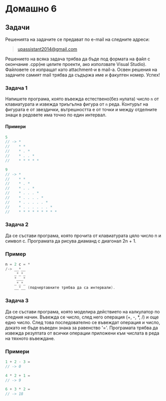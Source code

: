 Домашно 6
=========

## Задачи ##
Решенията на задачите се предават по e-mail на следните адреси:

>upassistant2014@gmail.com

Решението на всяка задача трябва да бъде под формата на файл с окончание .cpp(не целите проекти, ако използвате Visual Studio). Файловете се изпращат като attachment-и в mail-a. 
Освен решения на задачите самият mail трябва да съдържа име и факултен номер. Успех!


### Задача 1 ###

Напишете програма, която въвежда естествено(без нулата) число ```n``` от клавиатурата и извежда триъгълна фигура от ```n``` реда. Контурът на фигурата е от звездички, вътрешността е от точки и между отделните знаци в редовете има точно по един интервал.

#### Примери ####

```c++
5
// -> *
//    * *
//    * . *
//    * . . *
//    * * * * *

9
// -> *
//    * *
//    * . *
//    * . . *
//    * . . . *
//    * . . . . *
//    * . . . . . *
//    * . . . . . . *
//    * * * * * * * * *
```
### Задача 2 ###

Да се състави програма, която прочита от клавиатурата цяло число n и символ c. Програмата да рисува диаманд с диагонал 2n + 1.

### Пример  ### 
```c++ 
n = 2 c = *
/-> __*__
	_*_*_
    *___*
    _*_*_
    __*__ (подчертавките трябва да са интервали).
```

### Задача 3 ###

Да се състави програма, която моделира действието на калкулатор по следния начин. Въвежда се число, след него операция (+, -, *, /) и още едно число. След това последователно се въвеждат операция и число, докато не бъде въведен знака за равенство '='. Програмата трябва да извежда резултата от всички операции приложени към числата в реда на тяхното въвеждане.  

### Примери ###

```c++
1 + 2 - 3 =
// -> 0

4 * 2 + 1 =
// -> 9

6 + 3 * 2 =
// -> 18
```